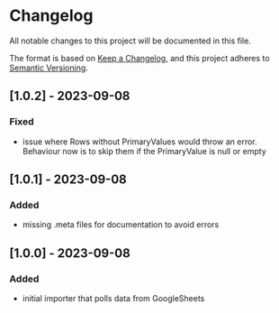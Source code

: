 # Changelog
All notable changes to this project will be documented in this file.

The format is based on [Keep a Changelog](https://keepachangelog.com/en/1.0.0/),
and this project adheres to [Semantic Versioning](https://semver.org/spec/v2.0.0.html).

## [1.0.2] - 2023-09-08
### Fixed
- issue where Rows without PrimaryValues would throw an error. Behaviour now is to  skip them if the PrimaryValue is null or empty

## [1.0.1] - 2023-09-08
### Added
- missing .meta files for documentation to avoid errors

## [1.0.0] - 2023-09-08
### Added
- initial importer that polls data from GoogleSheets

